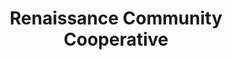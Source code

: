---
title: "Renaissance Community Cooperative"
url: /greensboro/renaissance-community-cooperative/
shop: supermarket
---